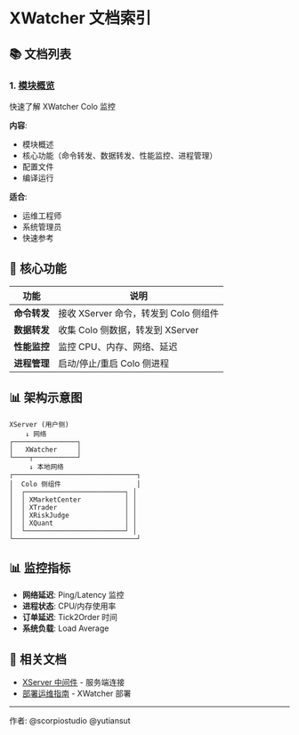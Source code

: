 # XWatcher 文档索引

## 📚 文档列表

### 1. [模块概览](00_Overview.md)
快速了解 XWatcher Colo 监控

**内容**:
- 模块概述
- 核心功能（命令转发、数据转发、性能监控、进程管理）
- 配置文件
- 编译运行

**适合**:
- 运维工程师
- 系统管理员
- 快速参考

## 🎯 核心功能

| 功能 | 说明 |
|------|------|
| **命令转发** | 接收 XServer 命令，转发到 Colo 侧组件 |
| **数据转发** | 收集 Colo 侧数据，转发到 XServer |
| **性能监控** | 监控 CPU、内存、网络、延迟 |
| **进程管理** | 启动/停止/重启 Colo 侧进程 |

## 📊 架构示意图

```
XServer (用户侧)
    ↓ 网络
┌────────────────┐
│   XWatcher     │
└────┬───────────┘
     ↓ 本地网络
┌───────────────────────────────┐
│  Colo 侧组件                   │
│  ┌─────────────────────────┐ │
│  │ XMarketCenter           │ │
│  │ XTrader                 │ │
│  │ XRiskJudge              │ │
│  │ XQuant                  │ │
│  └─────────────────────────┘ │
└───────────────────────────────┘
```

## 📊 监控指标

- **网络延迟**: Ping/Latency 监控
- **进程状态**: CPU/内存使用率
- **订单延迟**: Tick2Order 时间
- **系统负载**: Load Average

## 📖 相关文档

- [XServer 中间件](../XServer/README.md) - 服务端连接
- [部署运维指南](../../deployment/DeploymentGuide.md) - XWatcher 部署

---
作者: @scorpiostudio @yutiansut
